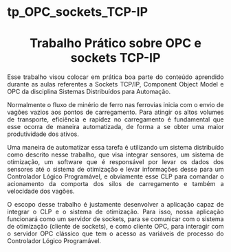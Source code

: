 # tp_OPC_sockets_TCP-IP


<h1 align="center">
     Trabalho Prático sobre OPC e sockets TCP-IP</a>
</h1>

<p align="justify"> Esse trabalho visou colocar em prática boa parte do conteúdo aprendido durante as
aulas referentes a Sockets TCP/IP, Component Object Model e OPC da disciplina Sistemas Distribuídos para Automação. </p>

<p align="justify"> Normalmente o fluxo de minério de ferro nas ferrovias inicia com o envio de vagões
vazios aos pontos de carregamento. Para atingir os altos volumes de transporte, eficiência
e rapidez no carregamento é fundamental que esse ocorra de maneira automatizada, de
forma a se obter uma maior produtividade dos ativos. </p>

<p align="justify"> Uma maneira de automatizar essa tarefa é utilizando um sistema distribuído como
descrito nesse trabalho, que visa integrar sensores, um sistema de otimização, um software
que é responsável por levar os dados dos sensores até o sistema de otimização e levar
informações desse para um Controlador Lógico Programável, e obviamente esse CLP para
comandar o acionamento da comporta dos silos de carregamento e também a velocidade
dos vagões. </p>

<p align="justify"> O escopo desse trabalho é justamente desenvolver a aplicação capaz de integrar o
CLP e o sistema de otimização. Para isso, nossa aplicação funcionará como um servidor
de sockets, para se comunicar com o sistema de otimização (cliente de sockets), e como
cliente OPC, para interagir com o servidor OPC clássico que tem o acesso as variáveis de
processo do Controlador Lógico Programável. </p>

